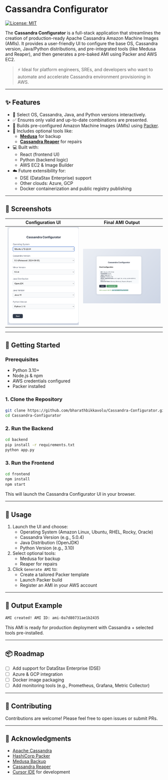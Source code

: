 
# Cassandra Configurator

[![License: MIT](https://img.shields.io/badge/License-MIT-yellow.svg)](LICENSE)

The **Cassandra Configurator** is a full-stack application that streamlines the creation of production-ready Apache Cassandra Amazon Machine Images (AMIs). It provides a user-friendly UI to configure the base OS, Cassandra version, Java/Python distributions, and pre-integrated tools (like Medusa and Reaper), and then generates a pre-baked AMI using Packer and AWS EC2.

> ⚡ Ideal for platform engineers, SREs, and developers who want to automate and accelerate Cassandra environment provisioning in AWS.

---

## ✨ Features

- 🔧 Select OS, Cassandra, Java, and Python versions interactively.
- ✅ Ensures only valid and up-to-date combinations are presented.
- 🧱 Builds pre-configured Amazon Machine Images (AMIs) using [Packer](https://developer.hashicorp.com/packer).
- 🧰 Includes optional tools like:
  - **[Medusa](https://github.com/thelastpickle/cassandra-medusa)** for backup
  - **[Cassandra Reaper](https://github.com/thelastpickle/cassandra-reaper)** for repairs
- 💻 Built with:
  - React (frontend UI)
  - Python (backend logic)
  - AWS EC2 & Image Builder
- ☁️ Future extensibility for:
  - DSE (DataStax Enterprise) support
  - Other clouds: Azure, GCP
  - Docker containerization and public registry publishing

---

## 📸 Screenshots

| Configuration UI | Final AMI Output |
|------------------|------------------|
| ![Configurator UI](./screenshots/ConfiguratorUI.png) | ![AMI ID Output](./screenshots/AMIIDOutput.png) |

---

## 🚀 Getting Started

### Prerequisites

- Python 3.10+
- Node.js & npm
- AWS credentials configured
- Packer installed

### 1. Clone the Repository

```bash
git clone https://github.com/bharathbikkavolu/Cassandra-Configurator.git
cd Cassandra-Configurator
```

### 2. Run the Backend

```bash
cd backend
pip install -r requirements.txt
python app.py
```

### 3. Run the Frontend

```bash
cd frontend
npm install
npm start
```

This will launch the Cassandra Configurator UI in your browser.

---

## 🧪 Usage

1. Launch the UI and choose:
   - Operating System (Amazon Linux, Ubuntu, RHEL, Rocky, Oracle)
   - Cassandra Version (e.g., 5.0.4)
   - Java Distribution (OpenJDK)
   - Python Version (e.g., 3.10)
2. Select optional tools:
   - Medusa for backup
   - Reaper for repairs
3. Click `Generate AMI` to:
   - Create a tailored Packer template
   - Launch Packer build
   - Register an AMI in your AWS account

---

## 🧱 Output Example

```bash
AMI created! AMI ID: ami-0a7d80731ae1b2435
```

This AMI is ready for production deployment with Cassandra + selected tools pre-installed.

---

## 📦 Roadmap

- [ ] Add support for DataStax Enterprise (DSE)
- [ ] Azure & GCP integration
- [ ] Docker image packaging
- [ ] Add monitoring tools (e.g., Prometheus, Grafana, Metric Collector)

---

## 🤝 Contributing

Contributions are welcome! Please feel free to open issues or submit PRs.


---

## 🙌 Acknowledgments

- [Apache Cassandra](https://cassandra.apache.org)
- [HashiCorp Packer](https://www.packer.io/)
- [Medusa Backup](https://github.com/thelastpickle/cassandra-medusa)
- [Cassandra Reaper](https://github.com/thelastpickle/cassandra-reaper)
- [Cursor IDE](https://www.cursor.so/) for development
